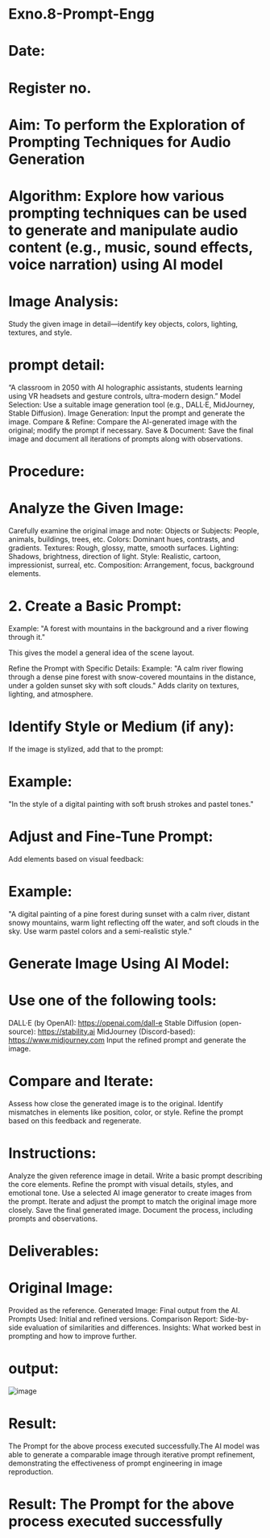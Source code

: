 # Exno.8-Prompt-Engg
# Date:
# Register no.
# Aim: To perform the Exploration of Prompting Techniques for Audio Generation
# Algorithm: Explore how various prompting techniques can be used to generate and manipulate audio content (e.g., music, sound effects, voice narration) using AI model

# Image Analysis: 

Study the given image in detail—identify key objects, colors, lighting, textures, and style. 

# prompt detail:

  “A classroom in 2050 with AI holographic assistants, students learning using VR headsets and gesture controls, ultra-modern design.”
Model Selection: Use a suitable image generation tool (e.g., DALL·E, MidJourney, Stable Diffusion). Image Generation: Input the prompt and generate the image. Compare & Refine: Compare the AI-generated image with the original; modify the prompt if necessary. Save & Document: Save the final image and document all iterations of prompts along with observations.

# Procedure:

# Analyze the Given Image: 

Carefully examine the original image and note:
Objects or Subjects: People, animals, buildings, trees, etc. Colors: Dominant hues, contrasts, and gradients. Textures: Rough, glossy, matte, smooth surfaces. Lighting: Shadows, brightness, direction of light. Style: Realistic, cartoon, impressionist, surreal, etc. Composition: Arrangement, focus, background elements. 

# 2. Create a Basic Prompt: 

Example: "A forest with mountains in the background and a river flowing through it."

This gives the model a general idea of the scene layout.

Refine the Prompt with Specific Details: Example: "A calm river flowing through a dense pine forest with snow-covered mountains in the distance, under a golden sunset sky with soft clouds."
Adds clarity on textures, lighting, and atmosphere.

# Identify Style or Medium (if any): 

If the image is stylized, add that to the prompt:

# Example:

"In the style of a digital painting with soft brush strokes and pastel tones."

# Adjust and Fine-Tune Prompt: 

Add elements based on visual feedback:

# Example: 

"A digital painting of a pine forest during sunset with a calm river, distant snowy mountains, warm light reflecting off the water, and soft clouds in the sky. Use warm pastel colors and a semi-realistic style."

# Generate Image Using AI Model: 

# Use one of the following tools:

DALL·E (by OpenAI): https://openai.com/dall-e Stable Diffusion (open-source): https://stability.ai MidJourney (Discord-based): https://www.midjourney.com Input the refined prompt and generate the image.

# Compare and Iterate: 

Assess how close the generated image is to the original. Identify mismatches in elements like position, color, or style. Refine the prompt based on this feedback and regenerate.

# Instructions:
Analyze the given reference image in detail. Write a basic prompt describing the core elements. Refine the prompt with visual details, styles, and emotional tone. Use a selected AI image generator to create images from the prompt. Iterate and adjust the prompt to match the original image more closely. Save the final generated image. Document the process, including prompts and observations.

# Deliverables:

# Original Image: 

Provided as the reference. Generated Image: Final output from the AI. Prompts Used: Initial and refined versions. Comparison Report: Side-by-side evaluation of similarities and differences. Insights: What worked best in prompting and how to improve further.

# output:

![image](https://github.com/user-attachments/assets/f63cf14b-61b7-47ab-bfb9-022785909f11)

# Result: 

The Prompt for the above process executed successfully.The AI model was able to generate a comparable image through iterative prompt refinement, demonstrating the effectiveness of prompt engineering in image reproduction.




# Result: The Prompt for the above process executed successfully
